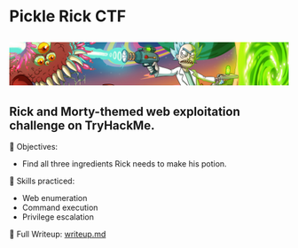 # Pickle Rick CTF
![Pickle Rick CTF Banner](./Images/pickle-rick-banner.png)
-----
## Rick and Morty-themed web exploitation challenge on TryHackMe.

🧪 Objectives:
- Find all three ingredients Rick needs to make his potion.

🔎 Skills practiced:
- Web enumeration
- Command execution
- Privilege escalation

📄 Full Writeup: [writeup.md](./writeup.md)
